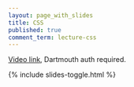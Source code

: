 ```yaml
---
layout: page_with_slides
title: CSS
published: true
comment_term: lecture-css
---
```



[Video link](https://dartmouth.techsmithrelay.com/dpD2), Dartmouth auth required.

{% include slides-toggle.html %}


